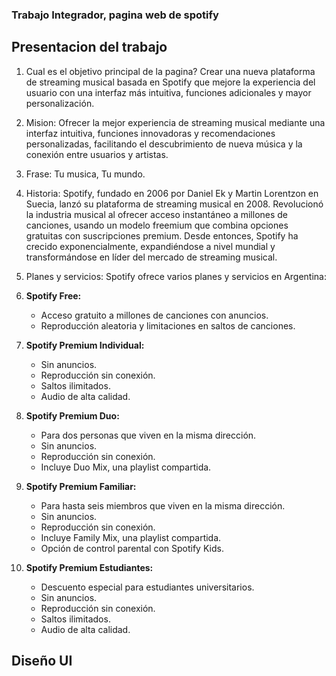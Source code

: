 ### Trabajo Integrador, pagina web de spotify 

## Presentacion del trabajo

1. Cual es el objetivo principal de la pagina?
Crear una nueva plataforma de streaming musical basada en Spotify que mejore la experiencia del usuario con una interfaz más intuitiva, funciones adicionales y mayor personalización. 

2. Mision: Ofrecer la mejor experiencia de streaming musical mediante una interfaz intuitiva, funciones innovadoras y recomendaciones personalizadas, facilitando el descubrimiento de nueva música y la conexión entre usuarios y artistas. 

3. Frase: Tu musica, Tu mundo. 

4. Historia: Spotify, fundado en 2006 por Daniel Ek y Martin Lorentzon en Suecia, lanzó su plataforma de streaming musical en 2008. Revolucionó la industria musical al ofrecer acceso instantáneo a millones de canciones, usando un modelo freemium que combina opciones gratuitas con suscripciones premium. Desde entonces, Spotify ha crecido exponencialmente, expandiéndose a nivel mundial y transformándose en líder del mercado de streaming musical.

5. Planes y servicios: Spotify ofrece varios planes y servicios en Argentina:

1. **Spotify Free:**
   - Acceso gratuito a millones de canciones con anuncios.
   - Reproducción aleatoria y limitaciones en saltos de canciones.

2. **Spotify Premium Individual:**
   - Sin anuncios.
   - Reproducción sin conexión.
   - Saltos ilimitados.
   - Audio de alta calidad.

3. **Spotify Premium Duo:**
   - Para dos personas que viven en la misma dirección.
   - Sin anuncios.
   - Reproducción sin conexión.
   - Incluye Duo Mix, una playlist compartida.

4. **Spotify Premium Familiar:**
   - Para hasta seis miembros que viven en la misma dirección.
   - Sin anuncios.
   - Reproducción sin conexión.
   - Incluye Family Mix, una playlist compartida.
   - Opción de control parental con Spotify Kids.

5. **Spotify Premium Estudiantes:**
   - Descuento especial para estudiantes universitarios.
   - Sin anuncios.
   - Reproducción sin conexión.
   - Saltos ilimitados.
   - Audio de alta calidad.

## Diseño UI




